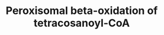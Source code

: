 ---
annotations:
- type: Pathway Ontology
  value: fatty acid beta degradation pathway
authors:
- Mkutmon
- MaintBot
description: ''
last-edited: 2019-09-17
organisms:
- Bos taurus
redirect_from:
- /index.php/Pathway:WP3146
- /instance/WP3146
schema-jsonld:
- '@context': https://schema.org/
  '@id': https://wikipathways.github.io/pathways/WP3146.html
  '@type': Dataset
  creator:
    '@type': Organization
    name: WikiPathways
  description: ''
  keywords:
  - docosanoyl-CoA
  - HSD17B4
  - acetyl-CoA
  - O2
  - of hexacosanoyl-CoA
  - (2E)-tetracosenoyl-CoA
  - H2O
  - 3-hydroxytetracosanoyl-CoA
  - ACAA1
  - NAD+
  - H2O2
  - Peroxisomal beta-oxidation
  - ACOX1
  - SCP2
  - 3-ketotetracosanoyl-CoA
  - NADH
  - tetracosanoyl-CoA
  - of docosanoyl-CoA
  - CoA-SH
  license: CC0
  name: Peroxisomal beta-oxidation of tetracosanoyl-CoA
seo: CreativeWork
title: Peroxisomal beta-oxidation of tetracosanoyl-CoA
wpid: WP3146
---